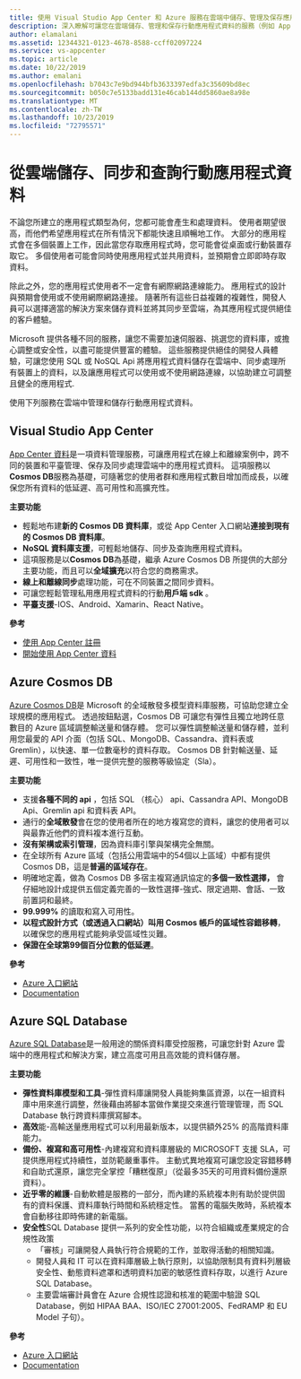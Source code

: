 ```yaml
---
title: 使用 Visual Studio App Center 和 Azure 服務在雲端中儲存、管理及保存應用程式資料
description: 深入瞭解可讓您在雲端儲存、管理和保存行動應用程式資料的服務（例如 App Center）。
author: elamalani
ms.assetid: 12344321-0123-4678-8588-ccff02097224
ms.service: vs-appcenter
ms.topic: article
ms.date: 10/22/2019
ms.author: emalani
ms.openlocfilehash: b7043c7e9bd944bfb3633397edfa3c35609bd8ec
ms.sourcegitcommit: b050c7e5133badd131e46cab144dd5860ae8a98e
ms.translationtype: MT
ms.contentlocale: zh-TW
ms.lasthandoff: 10/23/2019
ms.locfileid: "72795571"
---
```

# <a name="store-sync-and-query-mobile-application-data-from-the-cloud"></a>從雲端儲存、同步和查詢行動應用程式資料
不論您所建立的應用程式類型為何，您都可能會產生和處理資料。 使用者期望很高，而他們希望應用程式在所有情況下都能快速且順暢地工作。 大部分的應用程式會在多個裝置上工作，因此當您存取應用程式時，您可能會從桌面或行動裝置存取它。 多個使用者可能會同時使用應用程式並共用資料，並預期會立即即時存取資料。

除此之外，您的應用程式使用者不一定會有網際網路連線能力。 應用程式的設計與預期會使用或不使用網際網路連接。 隨著所有這些日益複雜的複雜性，開發人員可以選擇適當的解決方案來儲存資料並將其同步至雲端，為其應用程式提供絕佳的客戶體驗。

Microsoft 提供各種不同的服務，讓您不需要加速伺服器、挑選您的資料庫，或擔心調整或安全性，以盡可能提供豐富的體驗。 這些服務提供絕佳的開發人員體驗，可讓您使用 SQL 或 NoSQL Api 將應用程式資料儲存在雲端中、同步處理所有裝置上的資料，以及讓應用程式可以使用或不使用網路連線，以協助建立可調整且健全的應用程式.

使用下列服務在雲端中管理和儲存行動應用程式資料。

## <a name="visual-studio-app-center"></a>Visual Studio App Center
[App Center 資料](/appcenter/data/)是一項資料管理服務，可讓應用程式在線上和離線案例中，跨不同的裝置和平臺管理、保存及同步處理雲端中的應用程式資料。 這項服務以**Cosmos DB**服務為基礎，可隨著您的使用者群和應用程式數目增加而成長，以確保您所有資料的低延遲、高可用性和高擴充性。

**主要功能**
- 輕鬆地布建**新的 Cosmos DB 資料庫**，或從 App Center 入口網站**連接到現有的 Cosmos DB 資料庫**。
- **NoSQL 資料庫支援**，可輕鬆地儲存、同步及查詢應用程式資料。
- 這項服務是以**Cosmos DB**為基礎，繼承 Azure Cosmos DB 所提供的大部分主要功能，而且可以**全域擴充**以符合您的商務需求。
- **線上和離線同步**處理功能，可在不同裝置之間同步資料。
- 可讓您輕鬆管理私用應用程式資料的行動**用戶端 sdk** 。
- **平臺支援**-IOS、Android、Xamarin、React Native。

**參考**
- [使用 App Center 註冊](https://appcenter.ms/signup?utm_source=Mobile%20Development%20Docs&utm_medium=Azure&utm_campaign=New%20azure%20docs)
- [開始使用 App Center 資料](/appcenter/data/getting-started)

## <a name="azure-cosmos-db"></a>Azure Cosmos DB
[Azure Cosmos DB](https://azure.microsoft.com/services/cosmos-db/)是 Microsoft 的全域散發多模型資料庫服務，可協助您建立全球規模的應用程式。 透過按鈕點選，Cosmos DB 可讓您有彈性且獨立地跨任意數目的 Azure 區域調整輸送量和儲存體。 您可以彈性調整輸送量和儲存體，並利用您最愛的 API 介面（包括 SQL、MongoDB、Cassandra、資料表或 Gremlin），以快速、單一位數毫秒的資料存取。 Cosmos DB 針對輸送量、延遲、可用性和一致性，唯一提供完整的服務等級協定（Sla）。

**主要功能**
- 支援**各種不同的 api** ，包括 SQL （核心） api、Cassandra API、MongoDB Api、Gremlin api 和資料表 API。
- 通行的**全域散發**會在您的使用者所在的地方複寫您的資料，讓您的使用者可以與最靠近他們的資料複本進行互動。
- **沒有架構或索引管理**，因為資料庫引擎與架構完全無關。
- 在全球所有 Azure 區域（包括公用雲端中的54個以上區域）中都有提供 Cosmos DB，這是**普遍的區域存在**。
- 明確地定義，做為 Cosmos DB 多宿主複寫通訊協定的**多個一致性選擇，** 會仔細地設計成提供五個定義完善的一致性選擇-強式、限定過期、會話、一致前置詞和最終。
- **99.999%** 的讀取和寫入可用性。
- **以程式設計方式（或透過入口網站）叫用 Cosmos 帳戶的區域性容錯移轉**，以確保您的應用程式能夠承受區域性災難。
- **保證在全球第99個百分位數的低延遲**。

**參考**
- [Azure 入口網站](https://portal.azure.com) 
- [Documentation](/azure/cosmos-db/introduction)   

## <a name="azure-sql-database"></a>Azure SQL Database
 [Azure SQL Database](https://azure.microsoft.com/services/sql-database/)是一般用途的關係資料庫受控服務，可讓您針對 Azure 雲端中的應用程式和解決方案，建立高度可用且高效能的資料儲存層。

**主要功能**
- **彈性資料庫模型和工具**-彈性資料庫讓開發人員能夠集區資源，以在一組資料庫中用來進行調整，然後藉由將腳本當做作業提交來進行管理管理，而 SQL Database 執行跨資料庫撰寫腳本。
- **高效**能-高輸送量應用程式可以利用最新版本，以提供額外25% 的高階資料庫能力。
- **備份、複寫和高可用性**-內建複寫和資料庫層級的 MICROSOFT 支援 SLA，可提供應用程式持續性，並防範嚴重事件。 主動式異地複寫可讓您設定容錯移轉和自助式還原，讓您完全掌控「糟糕復原」（從最多35天的可用資料備份還原資料）。
- **近乎零的維護**-自動軟體是服務的一部分，而內建的系統複本則有助於提供固有的資料保護、資料庫執行時間和系統穩定性。 當舊的電腦失敗時，系統複本會自動移往即時佈建的新電腦。
- **安全性**SQL Database 提供一系列的安全性功能，以符合組織或產業規定的合規性政策
    - 「審核」可讓開發人員執行符合規範的工作，並取得活動的相關知識。
    - 開發人員和 IT 可以在資料庫層級上執行原則，以協助限制具有資料列層級安全性、動態資料遮罩和透明資料加密的敏感性資料存取，以進行 Azure SQL Database。
    - 主要雲端審計員會在 Azure 合規性認證和核准的範圍中驗證 SQL Database，例如 HIPAA BAA、ISO/IEC 27001:2005、FedRAMP 和 EU Model 子句）。

**參考**
- [Azure 入口網站](https://portal.azure.com) 
- [Documentation](/azure/sql-database/)
   